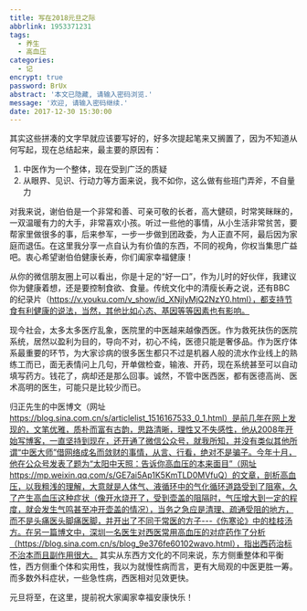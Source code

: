 ```yaml
---
title: 写在2018元旦之际
abbrlink: 1953371231
tags:
  - 养生
  - 高血压
categories:
  - 记
encrypt: true
password: BrUx
abstract: '本文已隐藏, 请输入密码浏览.'
message: '欢迎, 请输入密码继续.'
date: 2017-12-30 15:30:00
---
```

其实这些拼凑的文字早就应该要写好的，好多次提起笔来又搁置了，因为不知道从何写起，现在总结起来，最主要的原因有：

1. 中医作为一个整体，现在受到广泛的质疑
2. 从眼界、见识、行动力等方面来说，我不如你，这么做有些班门弄斧，不自量力

对我来说，谢伯伯是一个非常和善、可亲可敬的长者，高大健硕，时常笑眯眯的，一双温暖有力的大手，非常喜欢小孩。听过一些他的事情，从小生活非常贫苦，要帮家里做很多的事，后来参军，一步一步做到团政委，为人正直不阿，最后因为家庭而退伍。在这里我分享一点自认为有价值的东西，不同的视角，你权当集思广益吧。衷心希望谢伯伯健康长寿，你们阖家幸福健康！

从你的微信朋友圈上可以看出，你是十足的“好一口”，作为儿时的好伙伴，我建议你为健康着想，还是要控制食欲、食量。传统文化中的清瘦长寿之说，还有BBC的纪录片（https://v.youku.com/v_show/id_XNjIyMjQ2NzY0.html），都支持节食有利健康的说法，当然，其他比如心态、基因等等因素也有影响。

现今社会，太多太多医疗乱象，医院里的中医越来越像西医。作为救死扶伤的医院系统，居然以盈利为目的，导向不对，初心不纯，医德只能是奢侈品。作为医疗体系最重要的环节，为大家诊病的很多医生都只不过是机器人般的流水作业线上的熟练工而已，面无表情问上几句，开单做检查，输液、开药，现在系统甚至可以自动填写药方。钱花了，病却还是那么回事。诚然，不管中医西医，都有医德高尚、医术高明的医生，可能只是比较少而已。

归正先生的中医博文（网址 https://blog.sina.com.cn/s/articlelist_1516167533_0_1.html）是前几年在网上发现的，文笔优雅，质朴而富有古韵，思路清晰，理性又不失感性，他从2008年开始写博客，一直坚持到现在，还开通了微信公众号，就我所知，并没有类似其他所谓“中医大师”借网络成名而敛财的事情，从言、行看，绝对不是骗子。今年十月，他在公众号发表了题为“太阳中天照：告诉你高血压的本来面目”（网址 https://mp.weixin.qq.com/s/GE7ai5Ap1K5KmTLD0MVfuQ）的文章，剖析高血压，以我粗浅的理解，大意就是人体气、液循环中的气化循环道路受到了阻塞，久了产生高血压这种症状（像开水烧开了，受到壶盖的阻隔时，气压增大到一定的程度，就会发生气鸣甚至冲开壶盖的情况），当务之急应是清理、疏通受阻的地方，而不是头痛医头脚痛医脚，并开出了不同于常医的方子---《伤寒论》中的桂枝汤方。在另一篇博文中，深圳一名医生对西医常用高血压的对症药作了分析（https://blog.sina.com.cn/s/blog_9e376fe60102wavo.html），指出西药治标不治本而且副作用很大。
其实从东西方文化的不同来说，东方侧重整体和平衡性，西方侧重个体和实用性，我以为就慢性病而言，更有大局观的中医更胜一筹。而多数外科症状，一些急性病，西医相对见效更快。

元旦将至，在这里，提前祝大家阖家幸福安康快乐！
